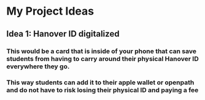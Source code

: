 # My Project Ideas

## Idea 1: Hanover ID digitalized
### This would be a card that is inside of your phone that can save students from having to carry around their physical Hanover ID everywhere they go.
### This way students can add it to their apple wallet or openpath and do not have to risk losing their physical ID and paying a fee
